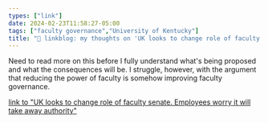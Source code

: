 ```yaml
---
types: ["link"]
date: 2024-02-23T11:58:27-05:00
tags: ["faculty governance","University of Kentucky"]
title: "🔗 linkblog: my thoughts on 'UK looks to change role of faculty senate. Employees worry it will take away authority'"
---
```

Need to read more on this before I fully understand what's being proposed and what the consequences will be. I struggle, however, with the argument that reducing the power of faculty is somehow improving faculty governance.

[link to "UK looks to change role of faculty senate. Employees worry it will take away authority"](https://www.kentucky.com/news/local/education/article285744876.html#storylink=rss)
